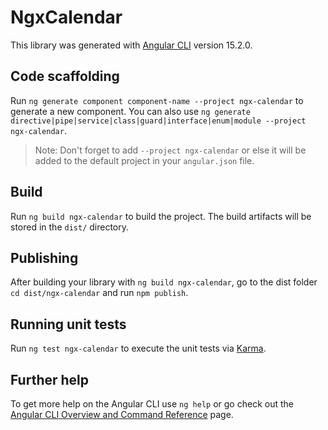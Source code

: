 # NgxCalendar

This library was generated with [Angular CLI](https://github.com/angular/angular-cli) version 15.2.0.

## Code scaffolding

Run `ng generate component component-name --project ngx-calendar` to generate a new component. You can also use `ng generate directive|pipe|service|class|guard|interface|enum|module --project ngx-calendar`.

> Note: Don't forget to add `--project ngx-calendar` or else it will be added to the default project in your `angular.json` file.

## Build

Run `ng build ngx-calendar` to build the project. The build artifacts will be stored in the `dist/` directory.

## Publishing

After building your library with `ng build ngx-calendar`, go to the dist folder `cd dist/ngx-calendar` and run `npm publish`.

## Running unit tests

Run `ng test ngx-calendar` to execute the unit tests via [Karma](https://karma-runner.github.io).

## Further help

To get more help on the Angular CLI use `ng help` or go check out the [Angular CLI Overview and Command Reference](https://angular.io/cli) page.

